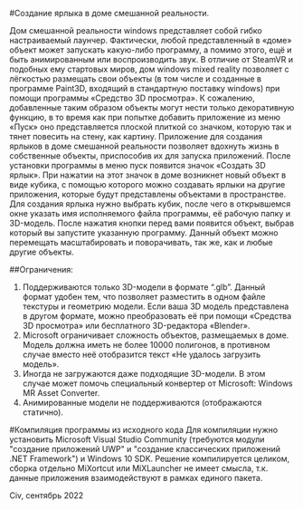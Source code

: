 #Создание ярлыка в доме смешанной реальности.

Дом смешанной реальности windows представляет собой гибко настраиваемый лаунчер. Фактически, любой представленный в «доме» объект может запускать какую-либо программу, а помимо этого, ещё и быть анимированным или воспроизводить звук. В отличие от SteamVR и подобных ему стартовых миров, дом windows mixed reality позволяет с лёгкостью размещать свои объекты (в том числе и созданные в программе Paint3D, входящий в стандартную поставку windows) при помощи программы «Средство 3D просмотра». К сожалению, добавленные таким образом объекты могут нести только декоративную функцию, в то время как при попытке добавить приложение из меню «Пуск» оно представляется плоской плиткой со значком, которую так и тянет повесить на стену, как картину.
Приложение для создания ярлыков в доме смешанной реальности позволяет вдохнуть жизнь в собственные объекты, приспособив их для запуска приложений. После установки программы в меню пуск появится значок «Создать 3D ярлык». При нажатии на этот значок в доме возникнет новый объект в виде кубика, с помощью которого можно создавать ярлыки на другие приложения, которые будут представлены объектами в пространстве.
Для создания ярлыка нужно выбрать кубик, после чего в открывшемся окне указать имя исполняемого файла программы, её рабочую папку и 3D-модель. После нажатия кнопки перед вами появится объект, выбрав который вы запустите указанную программу. Данный объект можно перемещать масштабировать и поворачивать, так же, как и любые другие объекты.

##Ограничения:
1.	Поддерживаются только 3D-модели в формате “.glb”. Данный формат удобен тем, что позволяет разместить в одном файле текстуры и геометрию модели. Если ваша 3D модель представлена в другом формате, можно преобразовать её при помощи «Средства 3D просмотра» или бесплатного 3D-редактора «Blender».
2.	Microsoft ограничивает сложность объектов, размещаемых в доме. Модель должна иметь не более 10000 полигонов, в противном случае вместо неё отобразится текст «Не удалось загрузить модель».
3.	Иногда не загружаются даже подходящие 3D-модели. В этом случае может помочь специальный конвертер от Microsoft: Windows MR Asset Converter.
4.	Анимированные модели не поддерживаются (отображаются статично).

#Компиляция программы из исходного кода
Для компиляции нужно установить Microsoft Visual Studio Community (требуются модули "создание приложений UWP" и "создание классических приложений .NET Framework") и Windows 10 SDK. Решение компилируется целиком, сборка отдельно MiXortcut или MiXLauncher не имеет смысла, т.к. данные приложения взаимодействуют в рамках единого пакета.

Civ, сентябрь 2022
